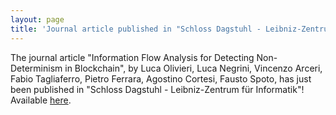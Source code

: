 ```yaml
---
layout: page
title: 'Journal article published in "Schloss Dagstuhl - Leibniz-Zentrum für Informatik"'
---
```


The journal article "Information Flow Analysis for Detecting Non-Determinism in Blockchain", by Luca Olivieri, Luca Negrini, Vincenzo Arceri, Fabio Tagliaferro, Pietro Ferrara, Agostino Cortesi, Fausto Spoto, has just been published in "Schloss Dagstuhl - Leibniz-Zentrum für Informatik"! Available [here](https://doi.org/10.4230/LIPICS.ECOOP.2023.23).

